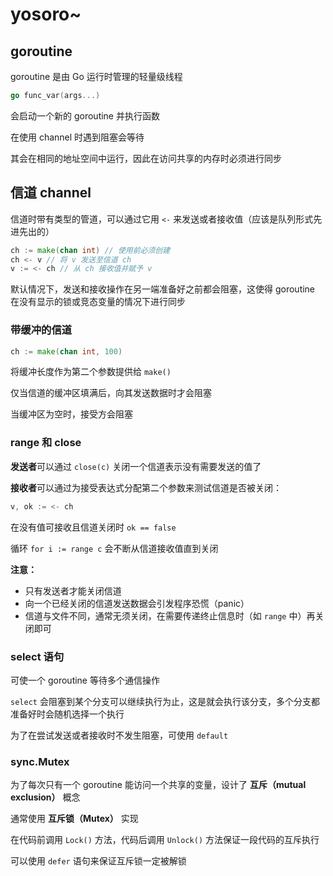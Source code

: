 # yosoro~

## goroutine

goroutine 是由 Go 运行时管理的轻量级线程

```go
go func_var(args...)
```

会启动一个新的 goroutine 并执行函数

在使用 channel 时遇到阻塞会等待

其会在相同的地址空间中运行，因此在访问共享的内存时必须进行同步

## 信道 channel

信道时带有类型的管道，可以通过它用 `<-` 来发送或者接收值（应该是队列形式先进先出的）

```go
ch := make(chan int) // 使用前必须创建
ch <- v // 将 v 发送至信道 ch
v := <- ch // 从 ch 接收值并赋予 v
```

默认情况下，发送和接收操作在另一端准备好之前都会阻塞，这使得 goroutine 在没有显示的锁或竞态变量的情况下进行同步

### 带缓冲的信道

```go
ch := make(chan int, 100)
```

将缓冲长度作为第二个参数提供给 `make()`

仅当信道的缓冲区填满后，向其发送数据时才会阻塞

当缓冲区为空时，接受方会阻塞

### range 和 close

**发送者**可以通过 `close(c)` 关闭一个信道表示没有需要发送的值了

**接收者**可以通过为接受表达式分配第二个参数来测试信道是否被关闭：

```go
v, ok := <- ch
```

在没有值可接收且信道关闭时 `ok == false` 

循环 `for i := range c` 会不断从信道接收值直到关闭

**注意：**

- 只有发送者才能关闭信道
- 向一个已经关闭的信道发送数据会引发程序恐慌（panic）
- 信道与文件不同，通常无须关闭，在需要传递终止信息时（如 `range` 中）再关闭即可

### select 语句

可使一个 goroutine 等待多个通信操作

`select` 会阻塞到某个分支可以继续执行为止，这是就会执行该分支，多个分支都准备好时会随机选择一个执行

为了在尝试发送或者接收时不发生阻塞，可使用 `default` 



### sync.Mutex

为了每次只有一个 goroutine 能访问一个共享的变量，设计了 **互斥（mutual exclusion）** 概念

通常使用 **互斥锁（Mutex）** 实现

在代码前调用 `Lock()` 方法，代码后调用 `Unlock()` 方法保证一段代码的互斥执行

可以使用 `defer` 语句来保证互斥锁一定被解锁
